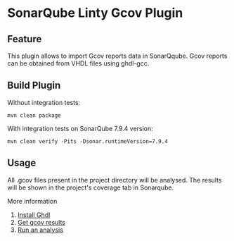 # SonarQube Linty Gcov Plugin

## Feature

This plugin allows to import Gcov reports data in SonarQqube.
Gcov reports can be obtained from VHDL files using ghdl-gcc.

## Build Plugin

Without integration tests:
```
mvn clean package
```

With integration tests on SonarQube 7.9.4 version:
```
mvn clean verify -Pits -Dsonar.runtimeVersion=7.9.4
```

## Usage
All .gcov files present in the project directory will be analysed. The results will be shown in the project's coverage tab in Sonarqube.  

More information
  
1. [Install Ghdl](https://github.com/Linty-Services/sonar-coverage-ghdl/wiki/GHDL-Installation)  
2. [Get gcov results](https://github.com/Linty-Services/sonar-coverage-ghdl/wiki/Gcov-results)
3. [Run an analysis](https://github.com/Linty-Services/sonar-coverage-ghdl/wiki/Run-Analysis)
